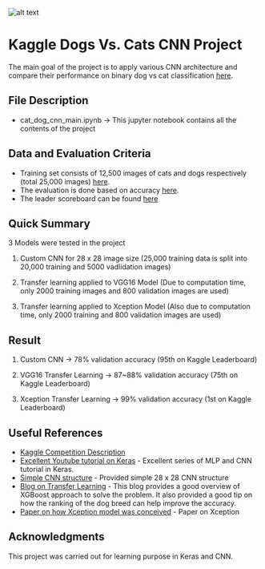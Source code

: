 ![alt text](https://kaggle2.blob.core.windows.net/competitions/kaggle/3362/media/woof_meow.jpg)

# Kaggle Dogs Vs. Cats CNN Project

The main goal of the project is to apply various CNN architecture and compare their performance on binary dog vs cat classification [here](https://www.kaggle.com/c/dogs-vs-cats).


## File Description

* cat_dog_cnn_main.ipynb -> This jupyter notebook contains all the contents of the project


## Data and Evaluation Criteria

* Training set consists of 12,500 images of cats and dogs respectively (total 25,000 images) [here](https://www.kaggle.com/c/dogs-vs-cats/data).
* The evaluation is done based on accuracy [here](https://www.kaggle.com/c/dogs-vs-cats#evaluation).
* The leader scoreboard can be found [here](https://www.kaggle.com/c/dogs-vs-cats/leaderboard)


## Quick Summary

3 Models were tested in the project

1) Custom CNN for 28 x 28 image size (25,000 training data is split into 20,000 training and 5000 vadlidation images)

2) Transfer learning applied to VGG16 Model (Due to computation time, only 2000 training images and 800 validation images are used)

3) Transfer learning applied to Xception Model (Also due to computation time, only 2000 training and 800 validation images are used)


## Result

1) Custom CNN -> 78% validation accuracy (95th on Kaggle Leaderboard)

2) VGG16 Transfer Learning -> 87~88% validation accuracy (75th on Kaggle Leaderboard)

3) Xception Transfer Learning -> 99% validation accuracy (1st on Kaggle Leaderboard)


## Useful References

* [Kaggle Competition Description](https://www.kaggle.com/c/dogs-vs-cats)
* [Excellent Youtube tutorial on Keras](https://www.youtube.com/watch?v=LhEMXbjGV_4&t=378s) - Excellent series of MLP and CNN tutorial in Keras.
* [Simple CNN structure](https://pythonprogramming.net/tflearn-machine-learning-tutorial/) - Provided simple 28 x 28 CNN structure
* [Blog on Transfer Learning](https://medium.com/@galen.ballew/transferlearning-b65772083b47) - This blog provides a good overview of XGBoost approach to solve the problem. It also provided a good tip on how the ranking of the dog breed can help improve the accuracy.
* [Paper on how Xception model was conceived](http://openaccess.thecvf.com/content_cvpr_2017/papers/Chollet_Xception_Deep_Learning_CVPR_2017_paper.pdf) - Paper on Xception


## Acknowledgments

This project was carried out for learning purpose in Keras and CNN.
